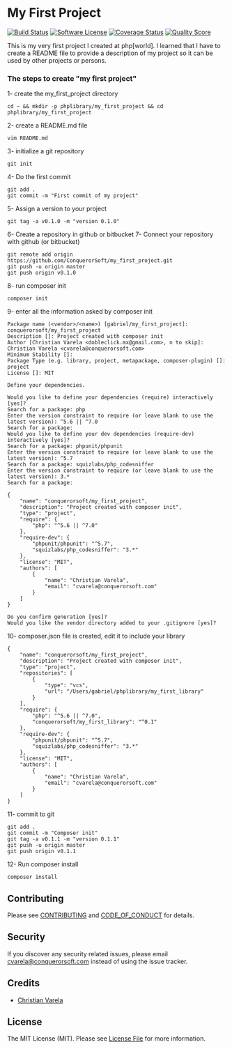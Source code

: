 # My First Project #
[![Build Status][ico-travis]][link-travis] [![Software License][ico-license]](LICENSE.md) [![Coverage Status][ico-scrutinizer]][link-scrutinizer] [![Quality Score][ico-code-quality]][link-code-quality]

This is my very first project I created at php[world]. I learned that I have to create a README file to provide a description of my project so it can be used by other projects or persons.

### The steps to create "my first project" ###

1- create the my_first_project directory

    cd ~ && mkdir -p phplibrary/my_first_project && cd phplibrary/my_first_project

2- create a README.md file

    vim README.md

3- initialize a git repository

    git init

4- Do the first commit

    git add .
    git commit -m "First commit of my project"

5- Assign a version to your project

    git tag -a v0.1.0 -m "version 0.1.0"

6- Create a repository in github or bitbucket
7- Connect your repository with github (or bitbucket)

    git remote add origin https://github.com/ConquerorSoft/my_first_project.git
    git push -u origin master
    git push origin v0.1.0

8- run composer init

    composer init

9- enter all the information asked by composer init

    Package name (<vendor>/<name>) [gabriel/my_first_project]: conquerorsoft/my_first_project
    Description []: Project created with composer init
    Author [Christian Varela <dobleclick.mx@gmail.com>, n to skip]: Christian Varela <cvarela@conquerorsoft.com>
    Minimum Stability []:
    Package Type (e.g. library, project, metapackage, composer-plugin) []: project
    License []: MIT

    Define your dependencies.

    Would you like to define your dependencies (require) interactively [yes]?
    Search for a package: php
    Enter the version constraint to require (or leave blank to use the latest version): ^5.6 || ^7.0
    Search for a package:
    Would you like to define your dev dependencies (require-dev) interactively [yes]?
    Search for a package: phpunit/phpunit
    Enter the version constraint to require (or leave blank to use the latest version): ^5.7
    Search for a package: squizlabs/php_codesniffer
    Enter the version constraint to require (or leave blank to use the latest version): 3.*
    Search for a package:

    {
        "name": "conquerorsoft/my_first_project",
        "description": "Project created with composer init",
        "type": "project",
        "require": {
            "php": "^5.6 || ^7.0"
        },
        "require-dev": {
            "phpunit/phpunit": "^5.7",
            "squizlabs/php_codesniffer": "3.*"
        },
        "license": "MIT",
        "authors": [
            {
                "name": "Christian Varela",
                "email": "cvarela@conquerorsoft.com"
            }
        ]
    }

    Do you confirm generation [yes]?
    Would you like the vendor directory added to your .gitignore [yes]?

10- composer.json file is created, edit it to include your library

    {
        "name": "conquerorsoft/my_first_project",
        "description": "Project created with composer init",
        "type": "project",
        "repositories": [
            {
                "type": "vcs",
                "url": "/Users/gabriel/phplibrary/my_first_library"
            }
        ],
        "require": {
            "php": "^5.6 || ^7.0",
            "conquerorsoft/my_first_library": "^0.1"
        },
        "require-dev": {
            "phpunit/phpunit": "^5.7",
            "squizlabs/php_codesniffer": "3.*"
        },
        "license": "MIT",
        "authors": [
            {
                "name": "Christian Varela",
                "email": "cvarela@conquerorsoft.com"
            }
        ]
    }

11- commit to git

    git add .
    git commit -m "Composer init"
    git tag -a v0.1.1 -m "version 0.1.1"
    git push -u origin master
    git push origin v0.1.1

12- Run composer install

    composer install

## Contributing ##

Please see [CONTRIBUTING](CONTRIBUTING.md) and [CODE_OF_CONDUCT](CODE_OF_CONDUCT.md) for details.

## Security ##

If you discover any security related issues, please email cvarela@conquerorsoft.com instead of using the issue tracker.

## Credits ##

- [Christian Varela][link-author]

## License ##

The MIT License (MIT). Please see [License File](LICENSE.md) for more information.

[ico-license]: https://img.shields.io/badge/license-MIT-brightgreen.svg?style=flat
[ico-travis]: https://travis-ci.org/ConquerorSoft/my_first_project.svg?branch=master
[ico-scrutinizer]: https://img.shields.io/scrutinizer/coverage/g/conquerorsoft/my_first_project.svg?style=flat
[ico-code-quality]: https://img.shields.io/scrutinizer/g/conquerorsoft/my_first_project.svg?style=flat

[link-travis]: https://travis-ci.org/ConquerorSoft/my_first_project
[link-scrutinizer]: https://scrutinizer-ci.com/g/conquerorsoft/my_first_project/code-structure
[link-code-quality]: https://scrutinizer-ci.com/g/conquerorsoft/my_first_project
[link-author]: https://github.com/gabrielconqueror

